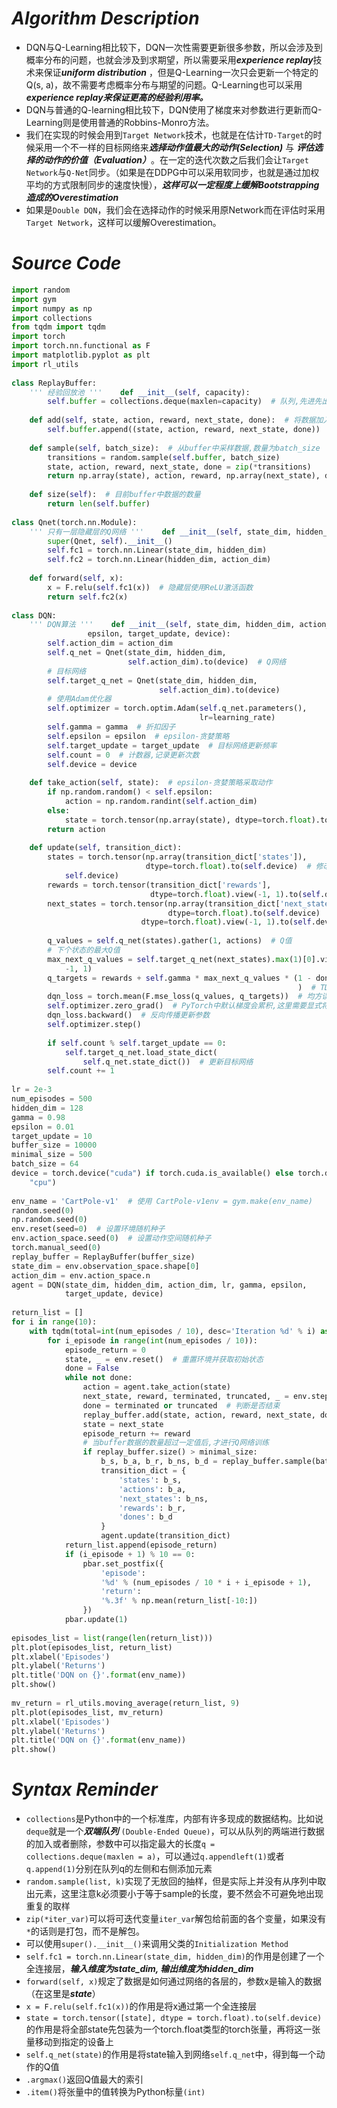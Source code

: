 # ***Algorithm Description***
- DQN与Q-Learning相比较下，DQN一次性需要更新很多参数，所以会涉及到概率分布的问题，也就会涉及到求期望，所以需要采用***experience replay***技术来保证***uniform distribution*** ，但是Q-Learning一次只会更新一个特定的Q(s, a)，故不需要考虑概率分布与期望的问题。Q-Learning也可以采用***experience replay来保证更高的经验利用率。***
- DQN与普通的Q-learning相比较下，DQN使用了梯度来对参数进行更新而Q-Learning则是使用普通的Robbins-Monro方法。
- 我们在实现的时候会用到`Target Network`技术，也就是在估计`TD-Target`的时候采用一个不一样的目标网络来***选择动作值最大的动作(Selection)*** 与 ***评估选择的动作的价值（Evaluation）***。在一定的迭代次数之后我们会让`Target Network`与`Q-Net`同步。（如果是在DDPG中可以采用软同步，也就是通过加权平均的方式限制同步的速度快慢），***这样可以一定程度上缓解Bootstrapping造成的Overestimation***
- 如果是`Double DQN`，我们会在选择动作的时候采用原Network而在评估时采用`Target Network`，这样可以缓解Overestimation。
# ***Source Code***
```python
import random  
import gym  
import numpy as np  
import collections  
from tqdm import tqdm  
import torch  
import torch.nn.functional as F  
import matplotlib.pyplot as plt  
import rl_utils  
  
class ReplayBuffer:  
    ''' 经验回放池 '''    def __init__(self, capacity):  
        self.buffer = collections.deque(maxlen=capacity)  # 队列,先进先出  
  
    def add(self, state, action, reward, next_state, done):  # 将数据加入buffer  
        self.buffer.append((state, action, reward, next_state, done))  
  
    def sample(self, batch_size):  # 从buffer中采样数据,数量为batch_size  
        transitions = random.sample(self.buffer, batch_size)  
        state, action, reward, next_state, done = zip(*transitions)  
        return np.array(state), action, reward, np.array(next_state), done  
  
    def size(self):  # 目前buffer中数据的数量  
        return len(self.buffer)  
  
class Qnet(torch.nn.Module):  
    ''' 只有一层隐藏层的Q网络 '''    def __init__(self, state_dim, hidden_dim, action_dim):  
        super(Qnet, self).__init__()  
        self.fc1 = torch.nn.Linear(state_dim, hidden_dim)  
        self.fc2 = torch.nn.Linear(hidden_dim, action_dim)  
  
    def forward(self, x):  
        x = F.relu(self.fc1(x))  # 隐藏层使用ReLU激活函数  
        return self.fc2(x)  
  
class DQN:  
    ''' DQN算法 '''    def __init__(self, state_dim, hidden_dim, action_dim, learning_rate, gamma,  
                 epsilon, target_update, device):  
        self.action_dim = action_dim  
        self.q_net = Qnet(state_dim, hidden_dim,  
                          self.action_dim).to(device)  # Q网络  
        # 目标网络  
        self.target_q_net = Qnet(state_dim, hidden_dim,  
                                 self.action_dim).to(device)  
        # 使用Adam优化器  
        self.optimizer = torch.optim.Adam(self.q_net.parameters(),  
                                          lr=learning_rate)  
        self.gamma = gamma  # 折扣因子  
        self.epsilon = epsilon  # epsilon-贪婪策略  
        self.target_update = target_update  # 目标网络更新频率  
        self.count = 0  # 计数器,记录更新次数  
        self.device = device  
  
    def take_action(self, state):  # epsilon-贪婪策略采取动作  
        if np.random.random() < self.epsilon:  
            action = np.random.randint(self.action_dim)  
        else:  
            state = torch.tensor(np.array(state), dtype=torch.float).to(self.device)  # 修改为 np.array            action = self.q_net(state).argmax().item()  
        return action  
  
    def update(self, transition_dict):  
        states = torch.tensor(np.array(transition_dict['states']),  
                              dtype=torch.float).to(self.device)  # 修改为 np.array        actions = torch.tensor(transition_dict['actions']).view(-1, 1).to(  
            self.device)  
        rewards = torch.tensor(transition_dict['rewards'],  
                               dtype=torch.float).view(-1, 1).to(self.device)  
        next_states = torch.tensor(np.array(transition_dict['next_states']),  
                                   dtype=torch.float).to(self.device)  # 修改为 np.array        dones = torch.tensor(transition_dict['dones'],  
                             dtype=torch.float).view(-1, 1).to(self.device)  
  
        q_values = self.q_net(states).gather(1, actions)  # Q值  
        # 下个状态的最大Q值  
        max_next_q_values = self.target_q_net(next_states).max(1)[0].view(  
            -1, 1)  
        q_targets = rewards + self.gamma * max_next_q_values * (1 - dones  
                                                                )  # TD误差目标  
        dqn_loss = torch.mean(F.mse_loss(q_values, q_targets))  # 均方误差损失函数  
        self.optimizer.zero_grad()  # PyTorch中默认梯度会累积,这里需要显式将梯度置为0  
        dqn_loss.backward()  # 反向传播更新参数  
        self.optimizer.step()  
  
        if self.count % self.target_update == 0:  
            self.target_q_net.load_state_dict(  
                self.q_net.state_dict())  # 更新目标网络  
        self.count += 1  
  
lr = 2e-3  
num_episodes = 500  
hidden_dim = 128  
gamma = 0.98  
epsilon = 0.01  
target_update = 10  
buffer_size = 10000  
minimal_size = 500  
batch_size = 64  
device = torch.device("cuda") if torch.cuda.is_available() else torch.device(  
    "cpu")  
  
env_name = 'CartPole-v1'  # 使用 CartPole-v1env = gym.make(env_name)  
random.seed(0)  
np.random.seed(0)  
env.reset(seed=0)  # 设置环境随机种子  
env.action_space.seed(0)  # 设置动作空间随机种子  
torch.manual_seed(0)  
replay_buffer = ReplayBuffer(buffer_size)  
state_dim = env.observation_space.shape[0]  
action_dim = env.action_space.n  
agent = DQN(state_dim, hidden_dim, action_dim, lr, gamma, epsilon,  
            target_update, device)  
  
return_list = []  
for i in range(10):  
    with tqdm(total=int(num_episodes / 10), desc='Iteration %d' % i) as pbar:  
        for i_episode in range(int(num_episodes / 10)):  
            episode_return = 0  
            state, _ = env.reset()  # 重置环境并获取初始状态  
            done = False  
            while not done:  
                action = agent.take_action(state)  
                next_state, reward, terminated, truncated, _ = env.step(action)  # 执行动作  
                done = terminated or truncated  # 判断是否结束  
                replay_buffer.add(state, action, reward, next_state, done)  
                state = next_state  
                episode_return += reward  
                # 当buffer数据的数量超过一定值后,才进行Q网络训练  
                if replay_buffer.size() > minimal_size:  
                    b_s, b_a, b_r, b_ns, b_d = replay_buffer.sample(batch_size)  
                    transition_dict = {  
                        'states': b_s,  
                        'actions': b_a,  
                        'next_states': b_ns,  
                        'rewards': b_r,  
                        'dones': b_d  
                    }  
                    agent.update(transition_dict)  
            return_list.append(episode_return)  
            if (i_episode + 1) % 10 == 0:  
                pbar.set_postfix({  
                    'episode':  
                    '%d' % (num_episodes / 10 * i + i_episode + 1),  
                    'return':  
                    '%.3f' % np.mean(return_list[-10:])  
                })  
            pbar.update(1)  
  
episodes_list = list(range(len(return_list)))  
plt.plot(episodes_list, return_list)  
plt.xlabel('Episodes')  
plt.ylabel('Returns')  
plt.title('DQN on {}'.format(env_name))  
plt.show()  
  
mv_return = rl_utils.moving_average(return_list, 9)  
plt.plot(episodes_list, mv_return)  
plt.xlabel('Episodes')  
plt.ylabel('Returns')  
plt.title('DQN on {}'.format(env_name))  
plt.show()
```
# ***Syntax Reminder***
- `collections`是Python中的一个标准库，内部有许多现成的数据结构。比如说`deque`就是一个***双端队列*** `(Double-Ended Queue)`，可以从队列的两端进行数据的加入或者删除，参数中可以指定最大的长度`q = collections.deque(maxlen = a)`，可以通过`q.appendleft(1)`或者`q.append(1)`分别在队列q的左侧和右侧添加元素
- `random.sample(list, k)`实现了无放回的抽样，但是实际上并没有从序列中取出元素，这里注意k必须要小于等于sample的长度，要不然会不可避免地出现重复的取样
- `zip(*iter_var)`可以将可迭代变量`iter_var`解包给前面的各个变量，如果没有`*`的话则是打包，而不是解包。
- 可以使用`super().__init__()`来调用父类的`Initialization Method` 
- `self.fc1 = torch.nn.Linear(state_dim, hidden_dim)`的作用是创建了一个全连接层，***输入维度为state_dim, 输出维度为hidden_dim***
- `forward(self, x)`规定了数据是如何通过网络的各层的，参数x是输入的数据（在这里是***state***）
- `x = F.relu(self.fc1(x))`的作用是将x通过第一个全连接层
- `state = torch.tensor([state], dtype = torch.float).to(self.device)` 的作用是将全部state先包装为一个torch.float类型的torch张量，再将这一张量移动到指定的设备上
- `self.q_net(state)`的作用是将state输入到网络`self.q_net`中，得到每一个动作的Q值
- `.argmax()`返回Q值最大的索引
- `.item()`将张量中的值转换为Python标量`(int)`